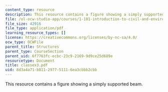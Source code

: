 ```yaml
---
content_type: resource
description: This resource contains a figure showing a simply supported beam.
file: /ol-ocw-studio-app/courses/1-101-introduction-to-civil-and-environmental-engineering-design-i-fall-2005/8d3a4a71b811297751116ea3cbbb2cbb_classex3.pdf
file_size: 42916
file_type: application/pdf
learning_resource_types: []
license: https://creativecommons.org/licenses/by-nc-sa/4.0/
ocw_type: OCWFile
parent_title: Structures
parent_type: CourseSection
parent_uid: 6f7763fc-ecbc-23c9-2169-9d9ce25d689e
resourcetype: Document
title: classex3.pdf
uid: 8d3a4a71-b811-2977-5111-6ea3cbbb2cbb
---
```

This resource contains a figure showing a simply supported beam.